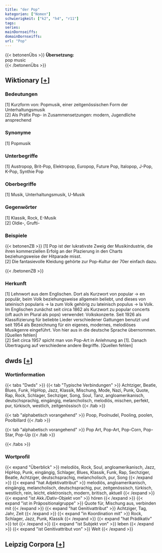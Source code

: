 ```yaml
---
title: "der Pop"
kategorien: ["Nomen"]
schwierigkeit: ["k2", "h4", "r11"]
tags:
series:
mainDornseiffs:
domainDornseiffs:
url: "Pop"
---
```


{{< betonenÜbs >}}
**Übersetzung:**  
pop music  
{{< /betonenÜbs >}}

## Wiktionary [[+](https://de.wiktionary.org/wiki/Pop)]

### Bedeutungen
[1] Kurzform von: Popmusik, einer zeitgenössischen Form der Unterhaltungsmusik  
[2] Als Präfix Pop- in Zusammensetzungen: modern, Jugendliche ansprechend  

### Synonyme
[1] Popmusik  

### Unterbegriffe
[1] Austropop, Brit-Pop, Elektropop, Europop, Future Pop, Italopop, J-Pop, K-Pop, Synthie Pop  

### Oberbegriffe
[1] Musik, Unterhaltungsmusik, U-Musik  

### Gegenwörter
[1] Klassik, Rock, E-Musik  
[2] Oldie-, Grufti-  

### Beispiele
{{< betonenZB >}}
[1] Pop ist der lukrativste Zweig der Musikindustrie, die ihren kommerziellen Erfolg an der Plazierung in den Charts beziehungsweise der Hitparade misst.  
[2] Die fantasievolle Kleidung gehörte zur Pop-Kultur der 70er einfach dazu.  

{{< /betonenZB >}}
### Herkunft
[1] Lehnwort aus dem Englischen. Dort als Kurzwort von popular → en populär, beim Volk beziehungsweise allgemein beliebt, und dieses von lateinisch popularis → la zum Volk gehörig zu lateinisch populus → la Volk. Im Englischen zunächst seit circa 1862 als Kurzwort zu popular concerts (oft auch im Plural als pops) verwendet: Volkskonzerte. Seit 1926 als Klassifizierung für beliebte Lieder verschiedener Gattungen benutzt und seit 1954 als Bezeichnung für ein eigenes, modernes, melodiöses Musikgenre eingeführt. Von hier aus in die deutsche Sprache übernommen. [Quellen fehlen]  
[2] Seit circa 1957 spicht man von Pop-Art in Anlehnung an [1]. Danach Übertragung auf verschiedene andere Begriffe. [Quellen fehlen]  



## dwds [[+](https://www.dwds.de/wb/Pop)]

### Wortinformation
{{< tabs "Dwds" >}}
{{< tab "Typische Verbindungen" >}}
Achtziger, Beatle, Blues, Funk, HipHop, Jazz, Klassik, Mischung, Mode, Nazi, Punk, Quote, Rap, Rock, Schlager, Sechziger, Song, Soul, Tanz, angloamerikanisch, deutschsprachig, eingängig, melancholisch, melodiös, mischen, perfekt, pur, türkisch, westlich, zeitgenössisch
{{< /tab >}}

{{< tab "alphabetisch vorangehend" >}}
Poop, Poolnudel, Pooling, poolen, Poolbillard
{{< /tab >}}

{{< tab "alphabetisch vorangehend" >}}
Pop Art, Pop-Art, Pop-Corn, Pop-Star, Pop-Up
{{< /tab >}}

{{< /tabs >}}

### Wortprofil
{{< expand "Überblick" >}} melodiös, Rock, Soul, angloamerikanisch, Jazz, HipHop, Punk, eingängig, Schlager, Blues, Klassik, Funk, Rap, Sechziger, Beatle, Achtziger, deutschsprachig, melancholisch, pur, Song {{< /expand >}}
{{< expand "hat Adjektivattribut" >}} melodiös, angloamerikanisch, eingängig, melancholisch, deutschsprachig, pur, zeitgenössisch, türkisch, westlich, rein, leicht, elektronisch, modern, britisch, aktuell {{< /expand >}}
{{< expand "ist Akk./Dativ-Objekt von" >}} hören {{< /expand >}}
{{< expand "ist in Präpositionalgruppe" >}} Quote für, Mischung aus, verbinden mit {{< /expand >}}
{{< expand "hat Genitivattribut" >}} Achtziger, Tag, Jahr, Zeit {{< /expand >}}
{{< expand "in Koordination mit" >}} Rock, Schlager, Jazz, Punk, Klassik {{< /expand >}}
{{< expand "hat Prädikativ" >}} tot {{< /expand >}}
{{< expand "ist Subjekt von" >}} leben {{< /expand >}}
{{< expand "ist Genitivattribut von" >}} Welt {{< /expand >}}

## Leipzig Corpora [[+](https://corpora.uni-leipzig.de/en/res?word=Pop&corpusId=deu_newscrawl-public_2018)]

